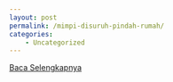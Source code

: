 ```yaml
---
layout: post
permalink: /mimpi-disuruh-pindah-rumah/
categories:
    - Uncategorized
---
```


[Baca Selengkapnya](/08)
